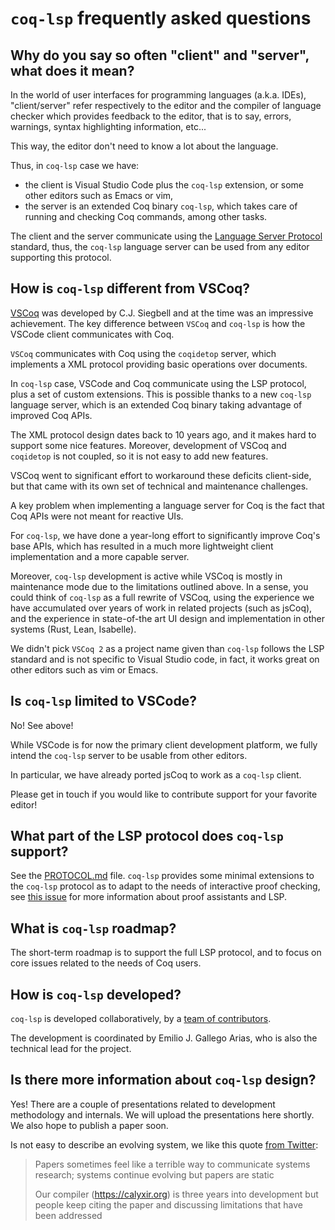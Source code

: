 # `coq-lsp` frequently asked questions

## Why do you say so often "client" and "server", what does it mean?

In the world of user interfaces for programming languages
(a.k.a. IDEs), "client/server" refer respectively to the editor and
the compiler of language checker which provides feedback to the
editor, that is to say, errors, warnings, syntax highlighting
information, etc...

This way, the editor don't need to know a lot about the language.

Thus, in `coq-lsp` case we have:

- the client is Visual Studio Code plus the `coq-lsp` extension, or
  some other editors such as Emacs or vim,
- the server is an extended Coq binary `coq-lsp`, which takes care of
  running and checking Coq commands, among other tasks.

The client and the server communicate using the [Language Server
Protocol](https://microsoft.github.io/language-server-protocol/)
standard, thus, the `coq-lsp` language server can be used from any
editor supporting this protocol.

## How is `coq-lsp` different from VSCoq?

[VSCoq](https://github.com/coq-community/vscoq) was developed by C.J.
Siegbell and at the time was an impressive achievement. The key
difference between `VSCoq` and `coq-lsp` is how the VSCode client
communicates with Coq.

`VSCoq` communicates with Coq using the `coqidetop` server, which
implements a XML protocol providing basic operations over documents.

In `coq-lsp` case, VSCode and Coq communicate using the LSP protocol,
plus a set of custom extensions. This is possible thanks to a new
`coq-lsp` language server, which is an extended Coq binary taking
advantage of improved Coq APIs.

The XML protocol design dates back to 10 years ago, and it makes hard
to support some nice features. Moreover, development of VSCoq and
`coqidetop` is not coupled, so it is not easy to add new features.

VSCoq went to significant effort to workaround these deficits
client-side, but that came with its own set of technical and
maintenance challenges.

A key problem when implementing a language server for Coq is the fact
that Coq APIs were not meant for reactive UIs.

For `coq-lsp`, we have done a year-long effort to significantly
improve Coq's base APIs, which has resulted in a much more lightweight
client implementation and a more capable server.

Moreover, `coq-lsp` development is active while VSCoq is mostly in
maintenance mode due to the limitations outlined above. In a sense,
you could think of `coq-lsp` as a full rewrite of VSCoq, using the
experience we have accumulated over years of work in related projects
(such as jsCoq), and the experience in state-of-the art UI design and
implementation in other systems (Rust, Lean, Isabelle).

We didn't pick `VSCoq 2` as a project name given than `coq-lsp`
follows the LSP standard and is not specific to Visual Studio code, in
fact, it works great on other editors such as vim or Emacs.

## Is `coq-lsp` limited to VSCode?

No! See above!

While VSCode is for now the primary client development platform,
we fully intend the `coq-lsp` server to be usable from other editors.

In particular, we have already ported jsCoq to work as a `coq-lsp`
client.

Please get in touch if you would like to contribute support for your
favorite editor!

## What part of the LSP protocol does `coq-lsp` support?

See the [PROTOCOL.md](./doc/PROTOCOL.md) file. `coq-lsp` provides some
minimal extensions to the `coq-lsp` protocol as to adapt to the needs
of interactive proof checking, see [this
issue](https://github.com/microsoft/language-server-protocol/issues/1414)
for more information about proof assistants and LSP.

## What is `coq-lsp` roadmap?

The short-term roadmap is to support the full LSP protocol, and to
focus on core issues related to the needs of Coq users.

## How is `coq-lsp` developed?

`coq-lsp` is developed collaboratively, by a [team of
contributors](https://github.com/ejgallego/coq-lsp#team).

The development is coordinated by Emilio J. Gallego Arias, who is also
the technical lead for the project.

## Is there more information about `coq-lsp` design?

Yes! There are a couple of presentations related to development
methodology and internals. We will upload the presentations here
shortly. We also hope to publish a paper soon.

Is not easy to describe an evolving system, we like this quote [from Twitter](https://twitter.com/notypes/status/1610279076320923650):

> Papers sometimes feel like a terrible way to communicate systems
> research; systems continue evolving but papers are static
>
> Our compiler (https://calyxir.org) is three years into development
> but people keep citing the paper and discussing limitations that
> have been addressed
